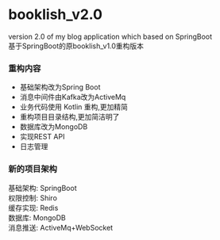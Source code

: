 # booklish_v2.0
version 2.0 of my blog application which based on SpringBoot<br>
基于SpringBoot的原booklish_v1.0重构版本

### 重构内容
* 基础架构改为Spring Boot
* 消息中间件由Kafka改为ActiveMq
* 业务代码使用 Kotlin 重构,更加精简
* 重构项目目录结构,更加简洁明了
* 数据库改为MongoDB
* 实现REST API
* 日志管理

### 新的项目架构
基础架构:   SpringBoot          <br>
权限控制:   Shiro               <br>
缓存实现:   Redis               <br>
数据库:     MongoDB             <br>
消息推送:   ActiveMq+WebSocket     <br>
